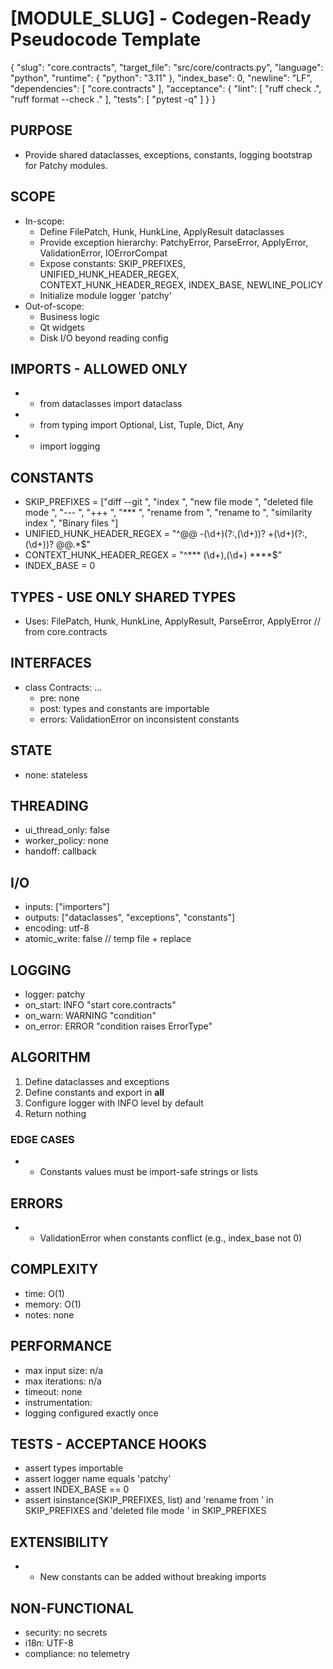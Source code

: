 # [MODULE_SLUG] - Codegen-Ready Pseudocode Template
<!--
Purpose: A generic, reusable pseudocode spec that is strict enough for LLM codegen and CI enforcement.
Usage: Copy this file, replace bracketed placeholders, and keep comments that help future readers or tools.
Style: Deterministic, implementation-neutral, minimal ambiguity. Prefer lists and JSON blocks over prose.
-->

<META json>
{
  "slug": "core.contracts",
  "target_file": "src/core/contracts.py",
  "language": "python",
  "runtime": {
    "python": "3.11"
  },
  "index_base": 0,
  "newline": "LF",
  "dependencies": [
    "core.contracts"
  ],
  "acceptance": {
    "lint": [
      "ruff check .",
      "ruff format --check ."
    ],
    "tests": [
      "pytest -q"
    ]
  }
}
</META>

## PURPOSE
- Provide shared dataclasses, exceptions, constants, logging bootstrap for Patchy modules.

## SCOPE
- In-scope:
  - Define FilePatch, Hunk, HunkLine, ApplyResult dataclasses
  - Provide exception hierarchy: PatchyError, ParseError, ApplyError, ValidationError, IOErrorCompat
  - Expose constants: SKIP_PREFIXES, UNIFIED_HUNK_HEADER_REGEX, CONTEXT_HUNK_HEADER_REGEX, INDEX_BASE, NEWLINE_POLICY
  - Initialize module logger 'patchy'
- Out-of-scope:
  - Business logic
  - Qt widgets
  - Disk I/O beyond reading config

## IMPORTS - ALLOWED ONLY
<!-- Keep this list tight to avoid unreviewed dependencies creeping in. -->
- - from dataclasses import dataclass
- - from typing import Optional, List, Tuple, Dict, Any
- - import logging

## CONSTANTS
- SKIP_PREFIXES = ["diff --git ", "index ", "new file mode ", "deleted file mode ", "--- ", "+++ ", "*** ", "rename from ", "rename to ", "similarity index ", "Binary files "]
- UNIFIED_HUNK_HEADER_REGEX = "^@@ -(\d+)(?:,(\d+))? \+(\d+)(?:,(\d+))? @@.*$"
- CONTEXT_HUNK_HEADER_REGEX = "^\*\*\* (\d+),(\d+) \*\*\*\*$"
- INDEX_BASE = 0

## TYPES - USE ONLY SHARED TYPES
<!-- Reference canonical shared types. Do not redefine here. -->
- Uses: FilePatch, Hunk, HunkLine, ApplyResult, ParseError, ApplyError  // from core.contracts

## INTERFACES
- class Contracts: ...
  - pre: none
  - post: types and constants are importable
  - errors: ValidationError on inconsistent constants


## STATE
- none: stateless

## THREADING
- ui_thread_only: false
- worker_policy: none
- handoff: callback

## I/O
- inputs: ["importers"]
- outputs: ["dataclasses", "exceptions", "constants"]
- encoding: utf-8
- atomic_write: false  // temp file + replace

## LOGGING
- logger: patchy
- on_start: INFO "start core.contracts"
- on_warn: WARNING "condition"
- on_error: ERROR "condition raises ErrorType"

## ALGORITHM
1) Define dataclasses and exceptions
2) Define constants and export in __all__
3) Configure logger with INFO level by default
4) Return nothing

### EDGE CASES
- - Constants values must be import-safe strings or lists

## ERRORS
- - ValidationError when constants conflict (e.g., index_base not 0)

## COMPLEXITY
- time: O(1)
- memory: O(1)
- notes: none

## PERFORMANCE
- max input size: n/a
- max iterations: n/a
- timeout: none
- instrumentation:
- logging configured exactly once

## TESTS - ACCEPTANCE HOOKS
- assert types importable
- assert logger name equals 'patchy'
- assert INDEX_BASE == 0
- assert isinstance(SKIP_PREFIXES, list) and 'rename from ' in SKIP_PREFIXES and 'deleted file mode ' in SKIP_PREFIXES

## EXTENSIBILITY
- - New constants can be added without breaking imports

## NON-FUNCTIONAL
- security: no secrets
- i18n: UTF-8
- compliance: no telemetry